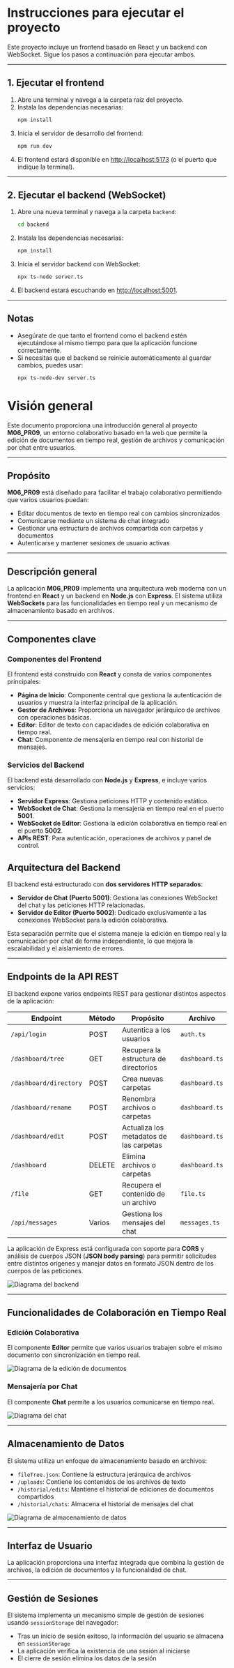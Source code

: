 # Instrucciones para ejecutar el proyecto

Este proyecto incluye un frontend basado en React y un backend con WebSocket. Sigue los pasos a continuación para ejecutar ambos.

---

## 1. Ejecutar el frontend

1. Abre una terminal y navega a la carpeta raíz del proyecto.
2. Instala las dependencias necesarias:
   ```bash
   npm install
   ```
3. Inicia el servidor de desarrollo del frontend:
   ```bash
   npm run dev
   ```
4. El frontend estará disponible en [http://localhost:5173](http://localhost:5173) (o el puerto que indique la terminal).

---

## 2. Ejecutar el backend (WebSocket)

1. Abre una nueva terminal y navega a la carpeta `backend`:
   ```bash
   cd backend
   ```
2. Instala las dependencias necesarias:
   ```bash
   npm install
   ```
3. Inicia el servidor backend con WebSocket:
   ```bash
   npx ts-node server.ts
   ```
4. El backend estará escuchando en [http://localhost:5001](http://localhost:5001).

---

## Notas

- Asegúrate de que tanto el frontend como el backend estén ejecutándose al mismo tiempo para que la aplicación funcione correctamente.
- Si necesitas que el backend se reinicie automáticamente al guardar cambios, puedes usar:
   ```bash
   npx ts-node-dev server.ts
   ```





# Visión general

Este documento proporciona una introducción general al proyecto **M06_PR09**, un entorno colaborativo basado en la web que permite la edición de documentos en tiempo real, gestión de archivos y comunicación por chat entre usuarios.

---

## Propósito

**M06_PR09** está diseñado para facilitar el trabajo colaborativo permitiendo que varios usuarios puedan:

- Editar documentos de texto en tiempo real con cambios sincronizados  
- Comunicarse mediante un sistema de chat integrado  
- Gestionar una estructura de archivos compartida con carpetas y documentos  
- Autenticarse y mantener sesiones de usuario activas  

---

## Descripción general

La aplicación **M06_PR09** implementa una arquitectura web moderna con un frontend en **React** y un backend en **Node.js** con **Express**. El sistema utiliza **WebSockets** para las funcionalidades en tiempo real y un mecanismo de almacenamiento basado en archivos.

---

## Componentes clave

### Componentes del Frontend

El frontend está construido con **React** y consta de varios componentes principales:

- **Página de Inicio**: Componente central que gestiona la autenticación de usuarios y muestra la interfaz principal de la aplicación.  
- **Gestor de Archivos**: Proporciona un navegador jerárquico de archivos con operaciones básicas.  
- **Editor**: Editor de texto con capacidades de edición colaborativa en tiempo real.  
- **Chat**: Componente de mensajería en tiempo real con historial de mensajes.  

### Servicios del Backend

El backend está desarrollado con **Node.js** y **Express**, e incluye varios servicios:

- **Servidor Express**: Gestiona peticiones HTTP y contenido estático.  
- **WebSocket de Chat**: Gestiona la mensajería en tiempo real en el puerto **5001**.  
- **WebSocket de Editor**: Gestiona la edición colaborativa en tiempo real en el puerto **5002**.  
- **APIs REST**: Para autenticación, operaciones de archivos y panel de control.  

## Arquitectura del Backend

El backend está estructurado con **dos servidores HTTP separados**:

- **Servidor de Chat (Puerto 5001)**: Gestiona las conexiones WebSocket del chat y las peticiones HTTP relacionadas.  
- **Servidor de Editor (Puerto 5002)**: Dedicado exclusivamente a las conexiones WebSocket para la edición colaborativa.  

Esta separación permite que el sistema maneje la edición en tiempo real y la comunicación por chat de forma independiente, lo que mejora la escalabilidad y el aislamiento de errores.

---

## Endpoints de la API REST

El backend expone varios endpoints REST para gestionar distintos aspectos de la aplicación:

| Endpoint                | Método | Propósito                                 | Archivo         |
|-------------------------|--------|-------------------------------------------|-----------------|
| `/api/login`            | POST   | Autentica a los usuarios                  | `auth.ts`       |
| `/dashboard/tree`       | GET    | Recupera la estructura de directorios     | `dashboard.ts`  |
| `/dashboard/directory`  | POST   | Crea nuevas carpetas                      | `dashboard.ts`  |
| `/dashboard/rename`     | POST   | Renombra archivos o carpetas              | `dashboard.ts`  |
| `/dashboard/edit`       | POST   | Actualiza los metadatos de las carpetas   | `dashboard.ts`  |
| `/dashboard`            | DELETE | Elimina archivos o carpetas               | `dashboard.ts`  |
| `/file`                 | GET    | Recupera el contenido de un archivo       | `file.ts`       |
| `/api/messages`         | Varios | Gestiona los mensajes del chat            | `messages.ts`   |

La aplicación de Express está configurada con soporte para **CORS** y análisis de cuerpos JSON (**JSON body parsing**) para permitir solicitudes entre distintos orígenes y manejar datos en formato JSON dentro de los cuerpos de las peticiones.

![Diagrama del backend](public/backend-architecture.png)

---

## Funcionalidades de Colaboración en Tiempo Real

### Edición Colaborativa

El componente **Editor** permite que varios usuarios trabajen sobre el mismo documento con sincronización en tiempo real.

![Diagrama de la edición de documentos](public/collaborative-editing.png)

### Mensajería por Chat

El componente **Chat** permite a los usuarios comunicarse en tiempo real.

![Diagrama del chat](public/chat-messaging.png)

---

## Almacenamiento de Datos

El sistema utiliza un enfoque de almacenamiento basado en archivos:

- `fileTree.json`: Contiene la estructura jerárquica de archivos  
- `/uploads`: Contiene los contenidos de los archivos de texto  
- `/historial/edits`: Mantiene el historial de ediciones de documentos compartidos
- `/historial/chats`: Almacena el historial de mensajes del chat

![Diagrama de almacenamiento de datos](public/data-storage.png)

---

## Interfaz de Usuario

La aplicación proporciona una interfaz integrada que combina la gestión de archivos, la edición de documentos y la funcionalidad de chat.

---

## Gestión de Sesiones

El sistema implementa un mecanismo simple de gestión de sesiones usando `sessionStorage` del navegador:

- Tras un inicio de sesión exitoso, la información del usuario se almacena en `sessionStorage`  
- La aplicación verifica la existencia de una sesión al iniciarse  
- El cierre de sesión elimina los datos de la sesión  

